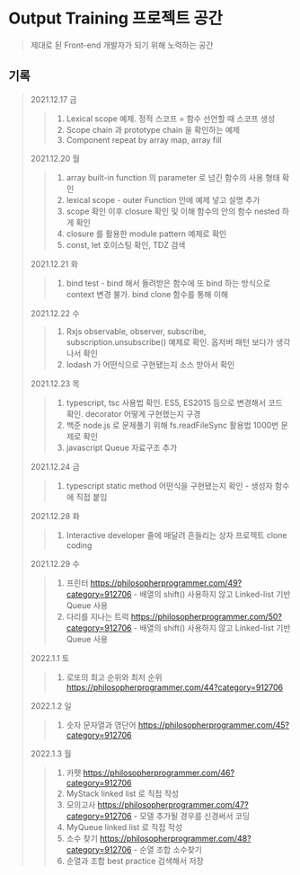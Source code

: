 # Output Training 프로젝트 공간

> 제대로 된 Front-end 개발자가 되기 위해 노력하는 공간

## 기록

> 2021.12.17 금
>
> > 1. Lexical scope 예제. 정적 스코프 = 함수 선언할 때 스코프 생성
> > 2. Scope chain 과 prototype chain 을 확인하는 예제
> > 3. Component repeat by array map, array fill
>
> 2021.12.20 월
>
> > 1. array built-in function 의 parameter 로 넘긴 함수의 사용 형태 확인
> > 2. lexical scope - outer Function 안에 예제 넣고 설명 추가
> > 3. scope 확인 이후 closure 확인 및 이해 함수의 안의 함수 nested 하게 확인
> > 4. closure 를 활용한 module pattern 예제로 확인
> > 5. const, let 호이스팅 확인, TDZ 검색
>
> 2021.12.21 화
>
> > 1. bind test - bind 해서 돌려받은 함수에 또 bind 하는 방식으로 context 변경 불가. bind clone 함수를 통해 이해
>
> 2021.12.22 수
>
> > 1. Rxjs observable, observer, subscribe, subscription.unsubscribe() 예제로 확인. 옵저버 패턴 보다가 생각나서 확인
> > 2. lodash 가 어떤식으로 구현됐는지 소스 받아서 확인
>
> 2021.12.23 목
>
> > 1. typescript, tsc 사용법 확인. ES5, ES2015 등으로 변경해서 코드 확인. decorator 어떻게 구현했는지 구경
> > 2. 백준 node.js 로 문제풀기 위해 fs.readFileSync 활용법 1000번 문제로 확인
> > 3. javascript Queue 자료구조 추가
>
> 2021.12.24 금
>
> > 1. typescript static method 어떤식을 구현됐는지 확인 - 생성자 함수에 직접 붙임
>
> 2021.12.28 화
>
> > 1. Interactive developer 줄에 매달려 흔들리는 상자 프로젝트 clone coding
>
> 2021.12.29 수
>
> > 1. 프린터 https://philosopherprogrammer.com/49?category=912706 - 배열의 shift() 사용하지 않고 Linked-list 기반 Queue 사용
> > 2. 다리를 지나는 트럭 https://philosopherprogrammer.com/50?category=912706 - 배열의 shift() 사용하지 않고 Linked-list 기반 Queue 사용
>
> 2022.1.1 토
>
> > 1. 로또의 최고 순위와 최저 순위 https://philosopherprogrammer.com/44?category=912706
>
> 2022.1.2 일
>
> > 1. 숫자 문자열과 영단어 https://philosopherprogrammer.com/45?category=912706
>
> 2022.1.3 월
>
> > 1. 카펫 https://philosopherprogrammer.com/46?category=912706
> > 2. MyStack linked list 로 직접 작성
> > 3. 모의고사 https://philosopherprogrammer.com/47?category=912706 - 모델 추가될 경우를 신경써서 코딩
> > 4. MyQueue linked list 로 직접 작성
> > 5. 소수 찾기 https://philosopherprogrammer.com/48?category=912706 - 순열 조합 소수찾기
> > 6. 순열과 조합 best practice 검색해서 저장

